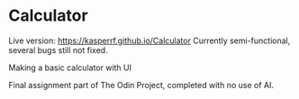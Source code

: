 # Calculator

Live version: https://kasperrf.github.io/Calculator
Currently semi-functional, several bugs still not fixed.

Making a basic calculator with UI

Final assignment part of The Odin Project, completed with no use of AI.
